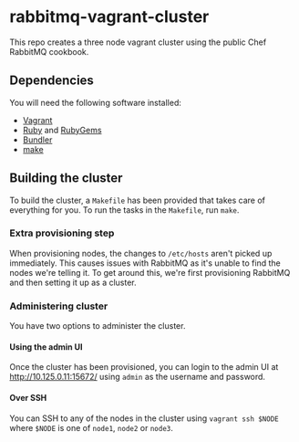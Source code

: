 # rabbitmq-vagrant-cluster

This repo creates a three node vagrant cluster using the public Chef
RabbitMQ cookbook.

## Dependencies

You will need the following software installed:

 - [Vagrant](https://www.vagrantup.com/)
 - [Ruby](https://www.ruby-lang.org/) and [RubyGems](https://rubygems.org/)
 - [Bundler](http://bundler.io/)
 - [make](https://www.gnu.org/software/make/)

## Building the cluster

To build the cluster, a `Makefile` has been provided that takes care
of everything for you. To run the tasks in the `Makefile`, run `make`.

### Extra provisioning step

When provisioning nodes, the changes to `/etc/hosts` aren't picked up
immediately. This causes issues with RabbitMQ as it's unable to find
the nodes we're telling it. To get around this, we're first
provisioning RabbitMQ and then setting it up as a cluster.

### Administering cluster

You have two options to administer the cluster.

#### Using the admin UI

Once the cluster has been provisioned, you can login to the admin UI
at http://10.125.0.11:15672/ using `admin` as the username and
password.

#### Over SSH

You can SSH to any of the nodes in the cluster using `vagrant ssh
$NODE` where `$NODE` is one of `node1`, `node2` or `node3`.
